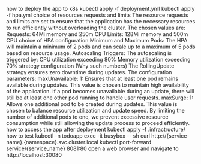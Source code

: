 how to deploy the app to k8s
kubectl apply -f deployment.yml
kubectl apply -f hpa.yml
choice of resources requests and limits
The resource requests and limits are set to ensure that the application has the necessary resources to run efficiently without overloading the cluster. The chosen values are:
Requests: 64Mi memory and 250m CPU
Limits: 128Mi memory and 500m CPU
choice of HPA configuration
Minimum and Maximum Pods: The HPA will maintain a minimum of 2 pods and can scale up to a maximum of 5 pods based on resource usage.
Autoscaling Triggers: The autoscaling is triggered by:
CPU utilization exceeding 80%
Memory utilization exceeding 70%
strategy configuration (Why such numbers)
The RollingUpdate strategy ensures zero downtime during updates. 
The configuration parameters:
maxUnavailable: 1: Ensures that at least one pod remains available during updates. This value is chosen to maintain high availability of the application. If a pod becomes unavailable during an update, there will still be at least one other pod running to handle user requests.
maxSurge: 1: Allows one additional pod to be created during updates. This value is chosen to balance resource utilization and update speed. By limiting the number of additional pods to one, we prevent excessive resource consumption while still allowing the update process to proceed efficiently.
how to access the app after deployment
kubectl apply -f .infractructure/
how to test
kubectl -n todoapp exec -it busybox -- sh
curl http://{service-name}.{namespace}.svc.cluster.local
kubectl port-forward service/{service_name} 8081:80
open a web browser and navigate to http://localhost:30080